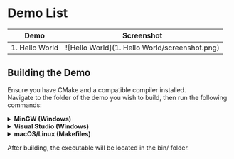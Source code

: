 # Demo List

| Demo           | Screenshot                      |
|----------------|----------------------------------|
| 1. Hello World | ![Hello World](1. Hello World/screenshot.png) |

## Building the Demo

Ensure you have CMake and a compatible compiler installed.  
Navigate to the folder of the demo you wish to build, then run the following commands:

<details>
<summary><strong>MinGW (Windows)</strong></summary>
cmake . -G "MinGW Makefiles"

cmake --build . --config Release
</details>

<details>
<summary><strong>Visual Studio (Windows)</strong></summary>
cmake . -G "Visual Studio 17 2022"

cmake --build . --config Release
</details>

<details>
<summary><strong>macOS/Linux (Makefiles)</strong></summary>
cmake .

cmake --build . --config Release
</details>

After building, the executable will be located in the bin/ folder.